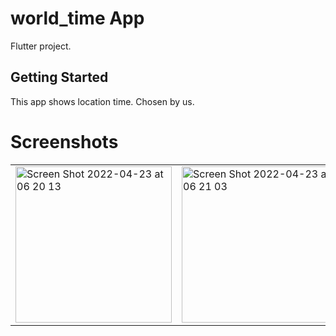 # world_time App

Flutter project.

## Getting Started
This app shows location time. Chosen by us.

# Screenshots
<p float = "left" padding = "100px">

</p>

<table>
  <tr>
   <td> <img width="250" alt="Screen Shot 2022-04-23 at 06 20 13" src="https://user-images.githubusercontent.com/90171194/164838034-b4d3f9b0-ae06-4a66-813c-2da9be60ccb8.png"></td>
<td><img width="250" alt="Screen Shot 2022-04-23 at 06 21 03" src="https://user-images.githubusercontent.com/90171194/164838043-0b962704-bf3e-494d-af5f-e3137b1595e7.png"></td>
<td><img width="250" alt="Screen Shot 2022-04-23 at 06 22 04" src="https://user-images.githubusercontent.com/90171194/164838050-bf4c0b62-8720-4a4e-9909-a155ac2d51bf.png"></td>
  </tr>
 </table>
